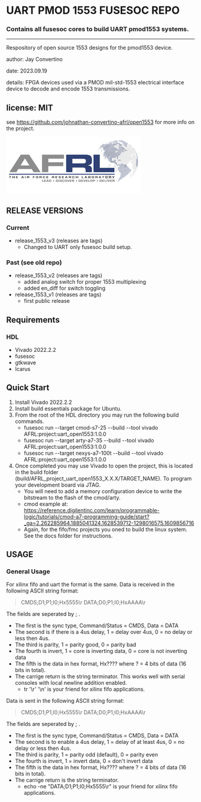 # UART PMOD 1553 FUSESOC REPO
### Contains all fusesoc cores to build UART pmod1553 systems.

---
Respository of open source 1553 designs for the pmod1553 device.

author: Jay Convertino

date: 2023.09.19

details: FPGA devices used via a PMOD mil-std-1553 electrical interface device to decode and encode 1553 transmissions.

license: MIT
---

see https://github.com/johnathan-convertino-afrl/open1553 for more info on the project.

![logo_img](img/logo.png)

## RELEASE VERSIONS
### Current
  - release_1553_v3 (releases are tags)
    * Changed to UART only fusesoc build setup.

### Past (see old repo)
  - release_1553_v2 (releases are tags)
    * added analog switch for proper 1553 multiplexing
    * added en_diff for switch toggling
  - release_1553_v1 (releases are tags)
    * first public release

## Requirements
### HDL
  - Vivado 2022.2.2
  - fusesoc
  - gtkwave
  - Icarus

## Quick Start
1. Install Vivado 2022.2.2
2. Install build essentials package for Ubuntu.
3. From the root of the HDL directory you may run the following build commands.
    - fusesoc run --target cmod-s7-25 --build --tool vivado AFRL:project:uart_open1553:1.0.0
    - fusesoc run --target arty-a7-35 --build --tool vivado AFRL:project:uart_open1553:1.0.0
    - fusesoc run --target nexys-a7-100t --build --tool vivado AFRL:project:uart_open1553:1.0.0
4. Once completed you may use Vivado to open the project, this is located in the build folder (build/AFRL_project_uart_open1553_X.X.X/TARGET_NAME). To program your development board via JTAG.
    - You will need to add a memory configuration device to write the bitstream to the flash of the cmod/arty.
    - cmod example at: https://reference.digilentinc.com/learn/programmable-logic/tutorials/cmod-a7-programming-guide/start?_ga=2.262285964.1885041324.1628539712-1298016575.1609856716
    - Again, for the fifo/fmc projects you oned to build the linux system. See the docs folder for instructions.

## USAGE
### General Usage

For xilinx fifo and uart the format is the same.
Data is received in the following ASCII string format:
>CMDS;D1;P1;I0;Hx5555\r
>DATA;D0;P1;I0;HxAAAA\r

The fields are seperated by ; .

  - The first is the sync type, Command/Status = CMDS, Data = DATA
  - The second is if there is a 4us delay, 1 = delay over 4us, 0 = no delay or less then 4us.
  - The third is parity, 1 = parity good, 0 = parity bad
  - The fourth is invert, 1 = core is inverting data, 0 = core is not inverting data
  - The fifth is the data in hex format, Hx???? where ? = 4 bits of data (16 bits in total).
  - The carrige return is the string terminator. This works well with serial consoles with local newline addition enabled.
      - tr '\r' '\n' is your friend for xilinx fifo applications.

Data is sent in the following ASCII string format:
>CMDS;D1;P1;I0;Hx5555\r
>DATA;D0;P1;I0;HxAAAA\r

The fields are seperated by ; .

  - The first is the sync type, Command/Status = CMDS, Data = DATA
  - The second is to enable a 4us delay, 1 = delay of at least 4us, 0 = no delay or less then 4us.
  - The third is parity, 1 = parity odd (default), 0 = parity even
  - The fourth is invert, 1 = invert data, 0 = don't invert data
  - The fifth is the data in hex format, Hx???? where ? = 4 bits of data (16 bits in total).
  - The carrige return is the string terminator.
      - echo -ne "DATA;D1;P1;I0;Hx5555\r" is your friend for xilinx fifo applications.

